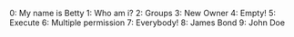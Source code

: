 0: My name is Betty
1: Who am i?
2: Groups
3: New Owner
4: Empty!
5: Execute
6: Multiple permission
7: Everybody!
8: James Bond
9: John Doe

